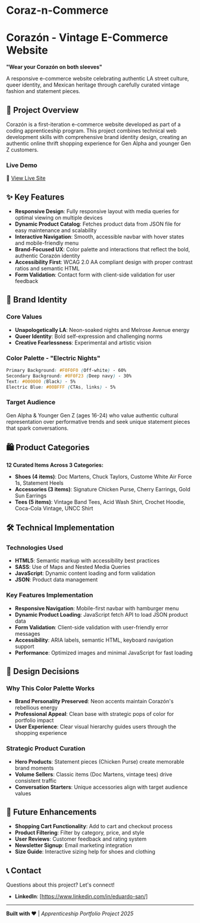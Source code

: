 # Coraz-n-Commerce
# Corazón - Vintage E-Commerce Website

**"Wear your Corazón on both sleeves"**

A responsive e-commerce website celebrating authentic LA street culture, queer identity, and Mexican heritage through carefully curated vintage fashion and statement pieces.


## 🌟 Project Overview

Corazón is a first-iteration e-commerce website developed as part of a coding apprenticeship program. This project combines technical web development skills with comprehensive brand identity design, creating an authentic online thrift shopping experience for Gen Alpha and younger Gen Z customers.

### Live Demo
🔗 [View Live Site](https://corazon-commerce.vercel.app/)

## ✨ Key Features

- **Responsive Design**: Fully responsive layout with media queries for optimal viewing on multiple devices
- **Dynamic Product Catalog**: Fetches product data from JSON file for easy maintenance and scalability
- **Interactive Navigation**: Smooth, accessible navbar with hover states and mobile-friendly menu
- **Brand-Focused UX**: Color palette and interactions that reflect the bold, authentic Corazón identity
- **Accessibility First**: WCAG 2.0 AA compliant design with proper contrast ratios and semantic HTML
- **Form Validation**: Contact form with client-side validation for user feedback

## 🎨 Brand Identity

### Core Values
- **Unapologetically LA**: Neon-soaked nights and Melrose Avenue energy
- **Queer Identity**: Bold self-expression and challenging norms
- **Creative Fearlessness**: Experimental and artistic vision

### Color Palette - "Electric Nights"
```css
Primary Background: #F0F0F0 (Off-white) - 60%
Secondary Background: #0F0F23 (Deep navy) - 30%  
Text: #000000 (Black) - 5%
Electric Blue: #00BFFF (CTAs, links) - 5%
```

### Target Audience
Gen Alpha & Younger Gen Z (ages 16-24) who value authentic cultural representation over performative trends and seek unique statement pieces that spark conversations.

## 🛍️ Product Categories

**12 Curated Items Across 3 Categories:**

- **Shoes (4 items)**: Doc Martens, Chuck Taylors, Custome White Air Force 1s, Statement Heels
- **Accessories (3 items)**: Signature Chicken Purse, Cherry Earrings, Gold Sun Earrings
- **Tees (5 items)**: Vintage Band Tees, Acid Wash Shirt, Crochet Hoodie, Coca-Cola Vintage, UNCC Shirt

## 🛠️ Technical Implementation

### Technologies Used
- **HTML5**: Semantic markup with accessibility best practices
- **SASS**: Use of Maps and Nested Media Queries 
- **JavaScript**: Dynamic content loading and form validation
- **JSON**: Product data management

### Key Features Implementation
- **Responsive Navigation**: Mobile-first navbar with hamburger menu
- **Dynamic Product Loading**: JavaScript fetch API to load JSON product data
- **Form Validation**: Client-side validation with user-friendly error messages
- **Accessibility**: ARIA labels, semantic HTML, keyboard navigation support
- **Performance**: Optimized images and minimal JavaScript for fast loading

## 🎯 Design Decisions

### Why This Color Palette Works
- **Brand Personality Preserved**: Neon accents maintain Corazón's rebellious energy
- **Professional Appeal**: Clean base with strategic pops of color for portfolio impact
- **User Experience**: Clear visual hierarchy guides users through the shopping experience

### Strategic Product Curation
- **Hero Products**: Statement pieces (Chicken Purse) create memorable brand moments
- **Volume Sellers**: Classic items (Doc Martens, vintage tees) drive consistent traffic
- **Conversation Starters**: Unique accessories align with target audience values

## 🔮 Future Enhancements

- **Shopping Cart Functionality**: Add to cart and checkout process
- **Product Filtering**: Filter by category, price, and style
- **User Reviews**: Customer feedback and rating system
- **Newsletter Signup**: Email marketing integration
- **Size Guide**: Interactive sizing help for shoes and clothing

## 📞 Contact

Questions about this project? Let's connect!

- **LinkedIn**: [https://www.linkedin.com/in/eduardo-san/]

---

**Built with ❤️** | *Apprenticeship Portfolio Project 2025*

